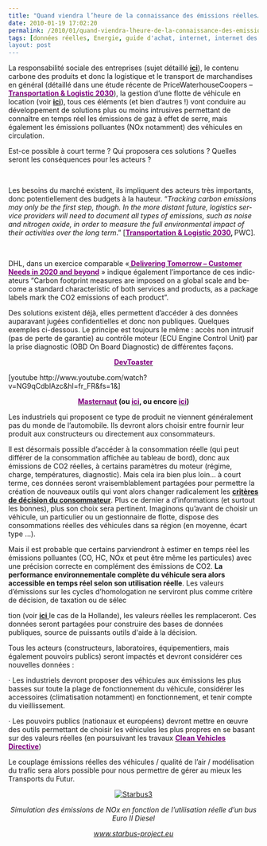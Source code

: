 ```yaml
---
title: "Quand viendra l’heure de la connaissance des émissions réelles…"
date: 2010-01-19 17:02:20
permalink: /2010/01/quand-viendra-lheure-de-la-connaissance-des-emissions-reelles.html
tags: [données réelles, Energie, guide d'achat, internet, internet des objets, iphone, partage de données, TIC, Véhicule]
layout: post
---
```


<p class="MsoNormal"><span>La responsabilité sociale des entreprises (sujet détaillé <a href="https://gabrielplassat.github.io/transportsdufutur/2010/01/la-responsabilite-sociale-de-lentreprise-et-les-tic.html"><strong>ici</strong></a>), le contenu carbone des produits et donc la logistique et le transport de marchandises en général (détaillé dans une étude récente de PriceWaterhouseCoopers – <strong><a href="http://www.pwc.com/gx/en/forms/tl2030.jhtml"><font color="#800080">Transportation & Logistic 2030</font></a></strong>), la gestion d’une flotte de véhicule en location (voir <strong><a href="http://www.arval.fr/fre/location-longue-duree/home/actualite-presse/communiques-de-presse/articles/trophee-2009-environnement-secu.html">ici</a></strong>), tous ces éléments (et bien d’autres !) vont conduire au développement de solutions plus ou moins intrusives permettant de connaître en temps réel les émissions de gaz à effet de serre, mais également les émissions polluantes (NOx notamment) des véhicules en circulation.</span></p> <p class="MsoNormal"><span></span></p> <p class="MsoNormal"><span>Est-ce possible à court terme ? Qui proposera ces solutions ? Quelles seront les conséquences pour les acteurs ? </span></p> <p class="MsoNormal"><span>  </span></p>   <!--more-->  <p class="MsoNormal"><span>Les besoins du marché existent, ils impliquent des acteurs très importants, donc potentiellement des budgets à la hauteur. </span><span lang="EN-GB">“<em>Tracking carbon emissions may only be the first step, though. In the more distant future, logistics service providers will need to document all types of emissions, such as noise and nitrogen oxide, in order to measure the full environmental impact of their activities over the long term</em>.” [</span><strong><span><a href="http://www.pwc.com/gx/en/forms/tl2030.jhtml"><span lang="EN-GB"><font color="#800080">Transportation & Logistic 2030</font></span></a></span></strong><strong><span lang="EN-GB">, </span></strong><span lang="EN-GB">PWC]. </span></p> <p class="MsoNormal"><span lang="EN-GB"></span> </p> <p class="MsoNormal"><span lang="EN-GB">DHL, dans un exercice comparable «<strong><a href="http://www.dp-dhl.com/content/dam/logistik_populaer/trends/delphi-studie_english.pdf"><font color="#800080"> Delivering Tomorrow – Customer Needs in 2020 and beyond</font></a></strong> » indique également l’importance de ces indicateurs “Carbon footprint measures are imposed on a global scale and become a standard characteristic of both services and products, as a package labels mark the CO2 emissions of each product”.</span></p> <p class="MsoNormal"><span lang="EN-GB"></span></p> <p class="MsoNormal"><span>Des solutions existent déjà, elles permettent d’accéder à des données auparavant jugées confidentielles et donc non publiques. Quelques exemples ci-dessous. Le principe est toujours le même : accès non intrusif (pas de perte de garantie) au contrôle moteur (ECU Engine Control Unit) par la prise diagnostic (OBD On Board Diagnostic) de différentes façons.</span></p> <p class="MsoNormal"><span></span></p> <p align="center" class="MsoNormal"><strong><span><a href="http://www.devtoaster.com/products/rev/"><font color="#800080">DevToaster</font></a></span></strong></p> <p>  [youtube http://www.youtube.com/watch?v=NG9qCdblAzc&hl=fr_FR&fs=1&]<span> </span></p> <p align="center" class="MsoNormal"><strong><span><a href="http://www.journalauto.com/infos/imprime_article.asp?idarticle=9020"><font color="#800080">Masternaut</font></a> (ou <a href="https://gabrielplassat.github.io/transportsdufutur/wp-content/uploads/sites/6/2010/01/quandviendralheuredelaconnaissancedesmissionsrelles.jpg"><font color="#800080">ici</font></a>, ou encore <a href="http://www.starbus-project.eu/"><font color="#800080">ici</font></a>)</span></strong></p> <p class="MsoNormal"><span></span></p> <p class="MsoNormal"><span>Les industriels qui proposent ce type de produit ne viennent généralement pas du monde de l’automobile. Ils devront alors choisir entre fournir leur produit aux constructeurs ou directement aux consommateurs.</span></p> <p class="MsoNormal"><span></span></p> <p class="MsoNormal"><span>Il est désormais possible d’accéder à la consommation réelle (qui peut différer de la consommation affichée au tableau de bord), donc aux émissions de CO2 réelles, à certains paramètres du moteur (régime, charge, températures, diagnostic). Mais cela ira bien plus loin… à court terme, ces données seront vraisemblablement partagées pour permettre la création de nouveaux outils qui vont alors changer radicalement les <strong><a href="https://gabrielplassat.github.io/transportsdufutur/2009/12/google-googles-comment-lacte-dachat-pourrait-etre-bouleverse.html">critères de décision du consommateur</a></strong>. Plus ce dernier a d’informations (et surtout les bonnes), plus son choix sera pertinent. Imaginons qu’avant de choisir un véhicule, un particulier ou un gestionnaire de flotte, dispose des consommations réelles des véhicules dans sa région (en moyenne, écart type …). </span></p> <p class="MsoNormal"><span></span></p> <p class="MsoNormal"><span>Mais il est probable que certains parviendront à estimer en temps réel les émissions polluantes (CO, HC, NOx et peut être même les particules) avec une précision correcte en complément des émissions de CO2. <strong>La performance environnementale complète du véhicule sera alors accessible en temps réel selon son utilisation réelle</strong>. Les valeurs d’émissions sur les cycles d’homologation ne serviront plus comme critère de décision, de taxation ou de sélec

tion (voir <strong><a href="https://gabrielplassat.github.io/transportsdufutur/2009/12/la-hollande-franchit-une-etape-majeure-en-matiere-de-mobilite-individuelle.html">ici<span style="font-weight: normal"> </span></a></strong>le cas de la Hollande), les valeurs réelles les remplaceront. Ces données seront partagées pour construire des bases de données publiques, source de puissants outils d'aide à la décision.</span></p> <p class="MsoNormal"><span></span></p> <p class="MsoNormal"><span>Tous les acteurs (constructeurs, laboratoires, équipementiers, mais également pouvoirs publics) seront impactés et devront considérer ces nouvelles données :</span></p> <p class="MsoNormal"><span><span>·<span> </span></span></span><span dir="ltr"><span>Les industriels devront proposer des véhicules aux émissions les plus basses sur toute la plage de fonctionnement du véhicule, considérer les accessoires (climatisation notamment) en fonctionnement, et tenir compte du vieillissement.</span></span></p> <p class="MsoNormal"><span><span>·<span> </span></span></span><span dir="ltr"><span>Les pouvoirs publics (nationaux et européens) devront mettre en œuvre des outils permettant de choisir les véhicules les plus propres en se basant sur des valeurs réelles (en poursuivant les travaux <strong><a href="http://ec.europa.eu/transport/urban/vehicles/directive/directive_en.htm"><font color="#800080">Clean Vehicles Directive</font></a></strong>)</span></span></p> <p class="MsoNormal"><span></span></p> <p class="MsoNormal"><span>Le couplage émissions réelles des véhicules / qualité de l’air / modélisation du trafic sera alors possible pour nous permettre de gérer au mieux les Transports du Futur.</span></p> <p class="MsoNormal"><span></span></p> <p align="center" class="MsoNormal"><span><a href="https://gabrielplassat.github.io/transportsdufutur/wp-content/uploads/sites/6/old/6a0120a66d2ad4970b0120a7ece1c6970b-pi.jpg"><img alt="Starbus3" border="0" class="asset asset-image at-xid-6a0120a66d2ad4970b0120a7ece1c6970b image-full " src="/wp-content/uploads/sites/6/old/6a0120a66d2ad4970b0120a7ece1c6970b-800wi.jpg" title="Starbus3" /></a> <br /></span></p> <p align="center" class="MsoNormal"></p> <p align="center" class="MsoNormal"><em><span><span>Simulation des émissions de NOx en fonction de l’utilisation réelle d’un bus Euro II Diesel </span></span></em></p> <p align="center" class="MsoNormal"><em><span><a href="http://www.typepad.com/site/blogs/6a0120a66d2ad4970b0128756e7ed4970c/post/www.starbus-project.eu"><span>www.starbus-project.eu</span></a></span></em><em><span></span></em></p> <p class="MsoNormal"><span></span></p>
